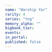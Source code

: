 ```yaml
---
name: "Warship Yar"
rarity: 4
series: "tng"
memory_alpha: ""
bigbook_tier:
events:
in_portal:
published: false
---
```

